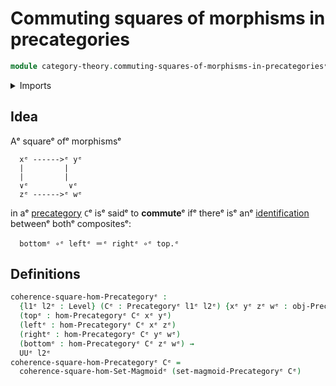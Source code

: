 # Commuting squares of morphisms in precategories

```agda
module category-theory.commuting-squares-of-morphisms-in-precategoriesᵉ where
```

<details><summary>Imports</summary>

```agda
open import category-theory.commuting-squares-of-morphisms-in-set-magmoidsᵉ
open import category-theory.precategoriesᵉ

open import foundation.universe-levelsᵉ
```

</details>

## Idea

Aᵉ squareᵉ ofᵉ morphismsᵉ

```text
  xᵉ ------>ᵉ yᵉ
  |         |
  |         |
  ∨ᵉ         ∨ᵉ
  zᵉ ------>ᵉ wᵉ
```

in aᵉ [precategory](category-theory.precategories.mdᵉ) `C`ᵉ isᵉ saidᵉ to **commute**ᵉ
ifᵉ thereᵉ isᵉ anᵉ [identification](foundation-core.identity-types.mdᵉ) betweenᵉ bothᵉ
compositesᵉ:

```text
  bottomᵉ ∘ᵉ leftᵉ ＝ᵉ rightᵉ ∘ᵉ top.ᵉ
```

## Definitions

```agda
coherence-square-hom-Precategoryᵉ :
  {l1ᵉ l2ᵉ : Level} (Cᵉ : Precategoryᵉ l1ᵉ l2ᵉ) {xᵉ yᵉ zᵉ wᵉ : obj-Precategoryᵉ Cᵉ}
  (topᵉ : hom-Precategoryᵉ Cᵉ xᵉ yᵉ)
  (leftᵉ : hom-Precategoryᵉ Cᵉ xᵉ zᵉ)
  (rightᵉ : hom-Precategoryᵉ Cᵉ yᵉ wᵉ)
  (bottomᵉ : hom-Precategoryᵉ Cᵉ zᵉ wᵉ) →
  UUᵉ l2ᵉ
coherence-square-hom-Precategoryᵉ Cᵉ =
  coherence-square-hom-Set-Magmoidᵉ (set-magmoid-Precategoryᵉ Cᵉ)
```